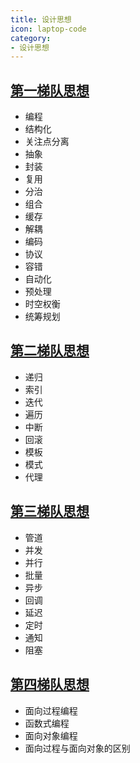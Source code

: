 ```yaml
---
title: 设计思想
icon: laptop-code
category:
- 设计思想
---
```



## [第一梯队思想](./first)
* 编程
* 结构化
* 关注点分离
* 抽象
* 封装
* 复用
* 分治
* 组合
* 缓存
* 解耦
* 编码
* 协议
* 容错
* 自动化
* 预处理
* 时空权衡
* 统筹规划

## [第二梯队思想](./second)
* 递归
* 索引
* 迭代
* 遍历
* 中断
* 回滚
* 模板
* 模式
* 代理

## [第三梯队思想](./third)
* 管道
* 并发
* 并行
* 批量
* 异步
* 回调
* 延迟
* 定时
* 通知
* 阻塞

## [第四梯队思想](./four)
* 面向过程编程
* 函数式编程
* 面向对象编程
* 面向过程与面向对象的区别
